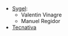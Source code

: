 - [Sygel](https://www.sygel.es):
  - Valentin Vinagre
  - Manuel Regidor
- [Tecnativa](https://www.tecnativa.com)
